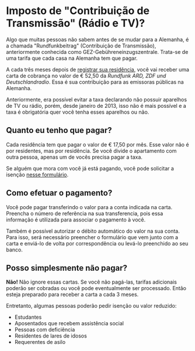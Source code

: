 # Imposto de "Contribuição de Transmissão" (Rádio e TV)?
Algo que muitas pessoas não sabem antes de se mudar para a Alemanha, é a chamada "Rundfunkbeitrag" (Contribuição de Transmissão), anteriormente conhecida como GEZ-Gebühreneinzugszentrale. Trata-se de uma tarifa que cada casa na Alemanha tem que pagar.

A cada três meses depois de [registrar sua residência](/pages/registro-de-residencia.md#registro-de-residência), você vai receber uma carta de cobrança no valor de € 52,50 da *Rundfunk ARD, ZDF und Deutschlandradio*. Essa é sua contribuição para as emissoras públicas na Alemanha.

Anteriormente, era possível evitar a taxa declarando não possuir aparelhos de TV ou rádio, porém, desde janeiro de 2013, isso não é mais possível e a taxa é obrigatória quer você tenha esses aparelhos ou não.

## Quanto eu tenho que pagar?
Cada residência tem que pagar o valor de € 17,50 por mês. Esse valor não é por residentes, mas por residência. Se você divide o apartamento com outra pessoa, apenas um de vocês precisa pagar a taxa.

Se alguém que mora com você já está pagando, você pode solicitar a isenção [nesse formulário](https://www.rundfunkbeitrag.de/buergerinnen_und_buerger/formulare/abmelden/index_ger.html).

## Como efetuar o pagamento?
Você pode pagar transferindo o valor para a conta indicada na carta. 
Preencha o número de referência na sua transferencia, pois essa informação é utilizada para associar o pagamento à você.

Também é possível autorizar o débito automático do valor na sua conta. Para isso, será necessário preencher o formulário que vem junto com a carta e enviá-lo de volta por correspondência ou levá-lo preenchido ao seu banco.

## Posso simplesmente não pagar?
**Não!** Não ignore essas cartas. Se você não pagá-las, tarifas adicionais poderão ser cobradas ou você pode eventualmente ser processado. Então esteja preparado para receber a carta a cada 3 meses.

Entretanto, algumas pessoas poderão pedir isenção ou valor reduzido:

* Estudantes
* Aposentados que recebem assistência social
* Pessoas com deficiência
* Residentes de lares de idosos
* Requerentes de asilo